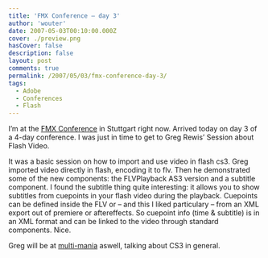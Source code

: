 ```yaml
---
title: 'FMX Conference – day 3'
author: 'wouter'
date: 2007-05-03T00:10:00.000Z
cover: ./preview.png
hasCover: false
description: false
layout: post
comments: true
permalink: /2007/05/03/fmx-conference-day-3/
tags:
  - Adobe
  - Conferences
  - Flash
---
```

I’m at the [FMX Conference][1] in Stuttgart right now. Arrived today on day 3 of a 4-day conference. I was just in time to get to Greg Rewis’ Session about Flash Video.

It was a basic session on how to import and use video in flash cs3. Greg imported video directly in flash, encoding it to flv. Then he demonstrated some of the new components: the FLVPlayback AS3 version and a subtitle component. I found the subtitle thing quite interesting: it allows you to show subtitles from cuepoints in your flash video during the playback. Cuepoints can be defined inside the FLV or – and this I liked particulary – from an XML export out of premiere or aftereffects. So cuepoint info (time & subtitle) is in an XML format and can be linked to the video through standard components. Nice.

Greg will be at [multi-mania][2] aswell, talking about CS3 in general.

[1]: http://www.fmx.de/
[2]: http://www.multi-mania.be/